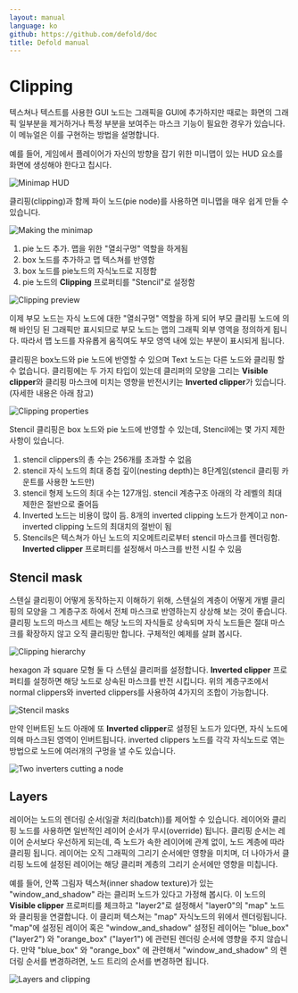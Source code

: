 ```yaml
---
layout: manual
language: ko
github: https://github.com/defold/doc
title: Defold manual
---
```


# Clipping
텍스쳐나 텍스트를 사용한 GUI 노드는 그래픽을 GUI에 추가하지만 때로는 화면의 그래픽 일부분을 제거하거나 특정 부분을 보여주는 마스크 기능이 필요한 경우가 있습니다. 이 메뉴얼은 이를 구현하는 방법을 설명합니다.

예를 들어, 게임에서 플레이어가 자신의 방향을 잡기 위한 미니맵이 있는 HUD 요소를 화면에 생성해야 한다고 칩시다.

![Minimap HUD](../images/clipping/clipping_minimap.png)

클리핑(clipping)과 함께 파이 노드(pie node)를 사용하면 미니맵을 매우 쉽게 만들 수 있습니다.

![Making the minimap](../images/clipping/clipping_making_minimap.png)

1. pie 노드 추가. 맵을 위한 "열쇠구멍" 역할을 하게됨
2. box 노드를 추가하고 맵 텍스쳐를 반영함
3. box 노드를 pie노드의 자식노드로 지정함
4. pie 노드의 **Clipping** 프로퍼티를 "Stencil"로 설정함

![Clipping preview](../images/clipping/clipping_preview.png)

이제 부모 노드는 자식 노드에 대한 "열쇠구멍" 역할을 하게 되어 부모 클리핑 노드에 의해 바인딩 된 그래픽만 표시되므로 부모 노드는 맵의 그래픽 외부 영역을 정의하게 됩니다. 따라서 맵 노드를 자유롭게 움직여도 부모 영역 내에 있는 부분이 표시되게 됩니다.

클리핑은 box노드와 pie 노드에 반영할 수 있으며 Text 노드는 다른 노드와 클리핑 할 수 없습니다. 클리핑에는 두 가지 타입이 있는데 클리퍼의 모양을 그리는 **Visible clipper**와 클리핑 마스크에 미치는 영향을 반전시키는 **Inverted clipper**가 있습니다. (자세한 내용은 아래 참고)

![Clipping properties](../images/clipping/clipping_properties.png)

Stencil 클리핑은 box 노드와 pie 노드에 반영할 수 있는데, Stencil에는 몇 가지 제한사항이 있습니다.

1. stencil clippers의 총 수는 256개를 초과할 수 없음
2. stencil 자식 노드의 최대 중첩 깊이(nesting depth)는 8단계임(stencil 클리핑 카운트를 사용한 노드만)
3. stencil 형제 노드의 최대 수는 127개임. stencil 계층구조 아래의 각 레벨의 최대 제한은 절반으로 줄어듬
4. Inverted 노드는 비용이 많이 듬. 8개의 inverted clipping 노드가 한계이고 non-inverted clipping 노드의 최대치의 절반이 됨
5. Stencils은 텍스쳐가 아닌 노드의 지오메트리로부터 stencil 마스크를 렌더링함. **Inverted clipper** 프로퍼티를 설정해서 마스크를 반전 시킬 수 있음

## Stencil mask
스텐실 클리핑이 어떻게 동작하는지 이해하기 위해, 스텐실의 계층이 어떻게 개별 클리핑의 모양을 그 계층구조 하에서 전체 마스크로 반영하는지 상상해 보는 것이 좋습니다. 클리핑 노드의 마스크 세트는 해당 노드의 자식들로 상속되며 자식 노드들은 절대 마스크를 확장하지 않고 오직 클리핑만 합니다. 구체적인 예제를 살펴 봅시다.

![Clipping hierarchy](../images/clipping/clipping_hierarchy.png)

hexagon 과 square 모형 둘 다 스텐실 클리퍼를 설정합니다. **Inverted clipper** 프로퍼티를 설정하면 해당 노드로 상속된 마스크를 반전 시킵니다. 위의 계층구조에서 normal clippers와 inverted clippers를 사용하여 4가지의 조합이 가능합니다.

![Stencil masks](../images/clipping/clipping_stencil_masks.png)

만약 인버트된 노드 아래에 또 **Inverted clipper**로 설정된 노드가 있다면, 자식 노드에 의해 마스크된 영역이 인버트됩니다. inverted clippers 노드를 각각 자식노드로 엮는 방법으로 노드에 여러개의 구멍을 낼 수도 있습니다.

![Two inverters cutting a node](../images/clipping/clipping_two_inverters.png)

## Layers
레이어는 노드의 렌더링 순서(일괄 처리(batch))를 제어할 수 있습니다. 레이어와 클리핑 노드를 사용하면 일반적인 레이어 순서가 무시(override) 됩니다. 클리핑 순서는 레이어 순서보다 우선하게 되는데, 즉 노드가 속한 레이어에 관계 없이, 노드 계층에 따라 클리핑 됩니다. 레이어는 오직 그래픽의 그리기 순서에만 영향을 미치며, 더 나아가서 클리핑 노드에 설정된 레이어는 해당 클리퍼 계층의 그리기 순서에만 영향을 미칩니다.

예를 들어, 안쪽 그림자 텍스쳐(inner shadow texture)가 있는 "window_and_shadow" 라는 클리퍼 노드가 있다고 가정해 봅시다. 이 노드의 **Visible clipper** 프로퍼티를 체크하고 "layer2"로 설정해서 "layer0"의 "map" 노드와 클리핑을 연결합니다. 이 클리퍼 텍스쳐는 "map" 자식노드의 위에서 렌더링됩니다. "map"에 설정된 레이어 혹은 "window_and_shadow" 설정된 레이어는 "blue_box" ("layer2") 와 "orange_box" ("layer1") 에 관련된 렌더링 순서에 영향을 주지 않습니다. 만약 "blue_box" 와 "orange_box" 에 관련해서 "window_and_shadow" 의 렌더링 순서를 변경하려면, 노드 트리의 순서를 변경하면 됩니다.

![Layers and clipping](../images/clipping/clipping_layers.png)
